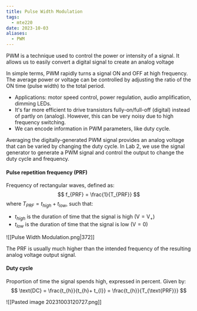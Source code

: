 ```yaml
---
title: Pulse Width Modulation
tags:
  - mte220
date: 2023-10-03
aliases:
  - PWM
---
```

PWM is a technique used to control the power or intensity of a signal. It allows us to easily convert a digital signal to create an analog voltage

In simple terms, PWM rapidly turns a signal ON and OFF at high frequency. The average power or voltage can be controlled by adjusting the ratio of the ON time (pulse width) to the total period.
- Applications: motor speed control, power regulation, audio amplification, dimming LEDs.
- It's far more efficient to drive transistors fully-on/full-off (digital) instead of partly on (analog). However, this can be very noisy due to high frequency switching.
- We can encode information in PWM parameters, like duty cycle.

Averaging the digitally-generated PWM signal provides an analog voltage that can be varied by changing the duty cycle. In Lab 2, we use the signal generator to generate a PWM signal and control the output to change the duty cycle and frequency.

#### Pulse repetition frequency (PRF)
Frequency of rectangular waves, defined as:
$$
f_{PRF} = \frac{1}{T_{PRF}}
$$
where $T_{PRF} = t_{high} + t_{low}$, such that:
- $t_{high}$  is the duration of time that the signal is high ($\text{V} = \text{V}_{+}$)
- $t_{low}$ is the duration of time that the signal is low ($\text{V} = 0$)

![[Pulse Width Modulation.png|372]]

The PRF is usually much higher than the intended frequency of the resulting analog voltage output signal. 

#### Duty cycle
Proportion of time the signal spends high, expressed in percent. Given by:
$$
\text{DC} = \frac{t_{h}}{t_{h}+ t_{l}} = \frac{t_{h}}{T_{\text{PRF}}}
$$

![[Pasted image 20231003120727.png]]
